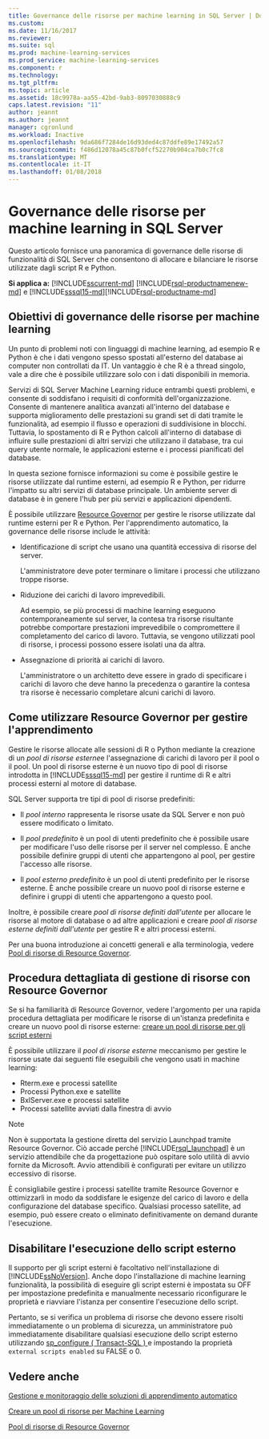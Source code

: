 ```yaml
---
title: Governance delle risorse per machine learning in SQL Server | Documenti Microsoft
ms.custom: 
ms.date: 11/16/2017
ms.reviewer: 
ms.suite: sql
ms.prod: machine-learning-services
ms.prod_service: machine-learning-services
ms.component: r
ms.technology: 
ms.tgt_pltfrm: 
ms.topic: article
ms.assetid: 18c9978a-aa55-42bd-9ab3-8097030888c9
caps.latest.revision: "11"
author: jeannt
ms.author: jeannt
manager: cgronlund
ms.workload: Inactive
ms.openlocfilehash: 9da686f7284de16d93ded4c87ddfe89e17492a57
ms.sourcegitcommit: f486d12078a45c87b0fcf52270b904ca7b0c7fc8
ms.translationtype: MT
ms.contentlocale: it-IT
ms.lasthandoff: 01/08/2018
---
```

# <a name="resource-governance-for-machine-learning-in-sql-server"></a>Governance delle risorse per machine learning in SQL Server

Questo articolo fornisce una panoramica di governance delle risorse di funzionalità di SQL Server che consentono di allocare e bilanciare le risorse utilizzate dagli script R e Python.

**Si applica a:** [!INCLUDE[sscurrent-md](../../includes/sscurrent-md.md)] 
 [!INCLUDE[rsql-productnamenew-md](../../includes/rsql-productnamenew-md.md)] e [!INCLUDE[sssql15-md](../../includes/sssql15-md.md)][!INCLUDE[rsql-productname-md](../../includes/rsql-productname-md.md)]

## <a name="goals-of-resource-governance-for-machine-learning"></a>Obiettivi di governance delle risorse per machine learning

Un punto di problemi noti con linguaggi di machine learning, ad esempio R e Python è che i dati vengono spesso spostati all'esterno del database ai computer non controllati da IT. Un vantaggio è che R è a thread singolo, vale a dire che è possibile utilizzare solo con i dati disponibili in memoria. 

Servizi di SQL Server Machine Learning riduce entrambi questi problemi, e consente di soddisfano i requisiti di conformità dell'organizzazione. Consente di mantenere analitica avanzati all'interno del database e supporta miglioramento delle prestazioni su grandi set di dati tramite le funzionalità, ad esempio il flusso e operazioni di suddivisione in blocchi. Tuttavia, lo spostamento di R e Python calcoli all'interno di database di influire sulle prestazioni di altri servizi che utilizzano il database, tra cui query utente normale, le applicazioni esterne e i processi pianificati del database.

In questa sezione fornisce informazioni su come è possibile gestire le risorse utilizzate dal runtime esterni, ad esempio R e Python, per ridurre l'impatto su altri servizi di database principale. Un ambiente server di database è in genere l'hub per più servizi e applicazioni dipendenti.

È possibile utilizzare [Resource Governor](../../relational-databases/resource-governor/resource-governor.md) per gestire le risorse utilizzate dal runtime esterni per R e Python.  Per l'apprendimento automatico, la governance delle risorse include le attività:

+ Identificazione di script che usano una quantità eccessiva di risorse del server.
  
     L'amministratore deve poter terminare o limitare i processi che utilizzano troppe risorse.
  
+ Riduzione dei carichi di lavoro imprevedibili.
  
     Ad esempio, se più processi di machine learning eseguono contemporaneamente sul server, la contesa tra risorse risultante potrebbe comportare prestazioni imprevedibile o compromettere il completamento del carico di lavoro. Tuttavia, se vengono utilizzati pool di risorse, i processi possono essere isolati una da altra.
  
-   Assegnazione di priorità ai carichi di lavoro.
  
     L'amministratore o un architetto deve essere in grado di specificare i carichi di lavoro che deve hanno la precedenza o garantire la contesa tra risorse è necessario completare alcuni carichi di lavoro.

## <a name="how-to-use-resource-governor-to-manage-machine-learning"></a>Come utilizzare Resource Governor per gestire l'apprendimento
 
Gestire le risorse allocate alle sessioni di R o Python mediante la creazione di un *pool di risorse esterne*e l'assegnazione di carichi di lavoro per il pool o il pool. Un pool di risorse esterne è un nuovo tipo di pool di risorse introdotta in [!INCLUDE[sssql15-md](../../includes/sssql15-md.md)] per gestire il runtime di R e altri processi esterni al motore di database.

SQL Server supporta tre tipi di pool di risorse predefiniti: 
  
-   Il *pool interno* rappresenta le risorse usate da SQL Server e non può essere modificato o limitato.
  
-   Il *pool predefinito* è un pool di utenti predefinito che è possibile usare per modificare l'uso delle risorse per il server nel complesso. È anche possibile definire gruppi di utenti che appartengono al pool, per gestire l'accesso alle risorse.
  
-   Il *pool esterno predefinito* è un pool di utenti predefinito per le risorse esterne. È anche possibile creare un nuovo pool di risorse esterne e definire i gruppi di utenti che appartengono a questo pool.
  
 Inoltre, è possibile creare *pool di risorse definiti dall'utente* per allocare le risorse al motore di database o ad altre applicazioni e creare *pool di risorse esterne definiti dall'utente* per gestire R e altri processi esterni.
  
 Per una buona introduzione ai concetti generali e alla terminologia, vedere [Pool di risorse di Resource Governor](../../relational-databases/resource-governor/resource-governor-resource-pool.md).

  
## <a name="resource-management-walkthrough-with-resource-governor"></a>Procedura dettagliata di gestione di risorse con Resource Governor

Se si ha familiarità di Resource Governor, vedere l'argomento per una rapida procedura dettagliata per modificare le risorse di un'istanza predefinita e creare un nuovo pool di risorse esterne: [creare un pool di risorse per gli script esterni](../../advanced-analytics/r/how-to-create-a-resource-pool-for-r.md)
  
 È possibile utilizzare il *pool di risorse esterne* meccanismo per gestire le risorse usate dai seguenti file eseguibili che vengono usati in machine learning:

+ Rterm.exe e processi satellite
+ Processi Python.exe e satellite
+ BxlServer.exe e processi satellite
+ Processi satellite avviati dalla finestra di avvio
  
> [!NOTE]
> 
> Non è supportata la gestione diretta del servizio Launchpad tramite Resource Governor. Ciò accade perché [!INCLUDE[rsql_launchpad](../../includes/rsql-launchpad-md.md)] è un servizio attendibile che da progettazione può ospitare solo utilità di avvio fornite da Microsoft. Avvio attendibili è configurati per evitare un utilizzo eccessivo di risorse.
>   
> È consigliabile gestire i processi satellite tramite Resource Governor e ottimizzarli in modo da soddisfare le esigenze del carico di lavoro e della configurazione del database specifico.  Qualsiasi processo satellite, ad esempio, può essere creato o eliminato definitivamente on demand durante l'esecuzione.
  
## <a name="disable-external-script-execution"></a>Disabilitare l'esecuzione dello script esterno

Il supporto per gli script esterni è facoltativo nell'installazione di [!INCLUDE[ssNoVersion](../../includes/ssnoversion-md.md)]. Anche dopo l'installazione di machine learning funzionalità, la possibilità di eseguire gli script esterni è impostata su OFF per impostazione predefinita e manualmente necessario riconfigurare le proprietà e riavviare l'istanza per consentire l'esecuzione dello script.

Pertanto, se si verifica un problema di risorse che devono essere risolti immediatamente o un problema di sicurezza, un amministratore può immediatamente disabilitare qualsiasi esecuzione dello script esterno utilizzando [sp_configure &#40; Transact-SQL &#41; ](../../relational-databases/system-stored-procedures/sp-configure-transact-sql.md) e impostando la proprietà `external scripts enabled` su FALSE o 0.
  
## <a name="see-also"></a>Vedere anche

[Gestione e monitoraggio delle soluzioni di apprendimento automatico](../../advanced-analytics/r/managing-and-monitoring-r-solutions.md)

[Creare un pool di risorse per Machine Learning](../../advanced-analytics/r/how-to-create-a-resource-pool-for-r.md)

[Pool di risorse di Resource Governor](../../relational-databases/resource-governor/resource-governor-resource-pool.md)
